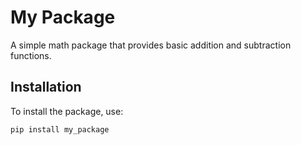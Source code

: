 # My Package

A simple math package that provides basic addition and subtraction functions.

## Installation

To install the package, use:

```bash
pip install my_package